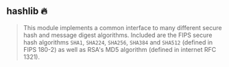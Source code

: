 ## hashlib :fire:
>This module implements a common interface to many different secure hash and message digest algorithms. Included are the FIPS secure hash algorithms `SHA1`, `SHA224`, `SHA256`, `SHA384` and `SHA512` (defined in FIPS 180-2) as well as RSA's MD5 algorithm (defined in internet RFC 1321).
